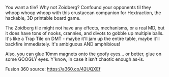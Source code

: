 You want a tile? Why not Zoidberg? Confound your opponents til they whoop whoop whoop with this crustacean companion for Hextraction, the hackable, 3D printable board game.

The Zoidberg tile might not have any effects, mechanisms, or a real MD, but it does have tons of nooks, crannies, and divots to gobble up multiple balls. It's like a Trap Tile on DMT - maybe it'll jam up the entire table, maybe it'll backfire immediately. It's ambiguous AND amphibious!

Also, you can glue 10mm magnets onto the goofy eyes... or better, glue on some GOOGLY eyes. Y'know, in case it isn't chaotic enough as-is.

Fusion 360 source: https://a360.co/42UQXEf
